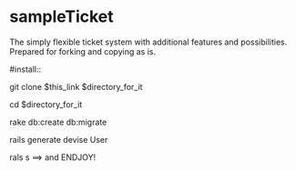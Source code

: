 # sampleTicket
The simply flexible ticket system with additional features and possibilities. 
Prepared for forking and copying as is.

#install::

git clone $this_link $directory_for_it

cd $directory_for_it

rake db:create db:migrate

rails generate devise User

rals s  ==> and ENDJOY!